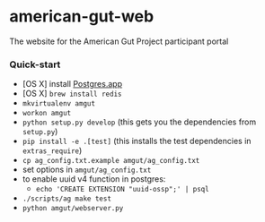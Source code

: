 american-gut-web
================

The website for the American Gut Project participant portal

### Quick-start

- [OS X] install [Postgres.app](http://postgresapp.com/)
- [OS X] `brew install redis`
- `mkvirtualenv amgut`
- `workon amgut`
- `python setup.py develop` (this gets you the dependencies from `setup.py`)
- `pip install -e .[test]` (this installs the test dependencies in
  `extras_require`)
- `cp ag_config.txt.example amgut/ag_config.txt`
- set options in `amgut/ag_config.txt`
- to enable uuid v4 function in postgres:
  - `echo 'CREATE EXTENSION "uuid-ossp";' | psql`
- `./scripts/ag make test`
- `python amgut/webserver.py`
